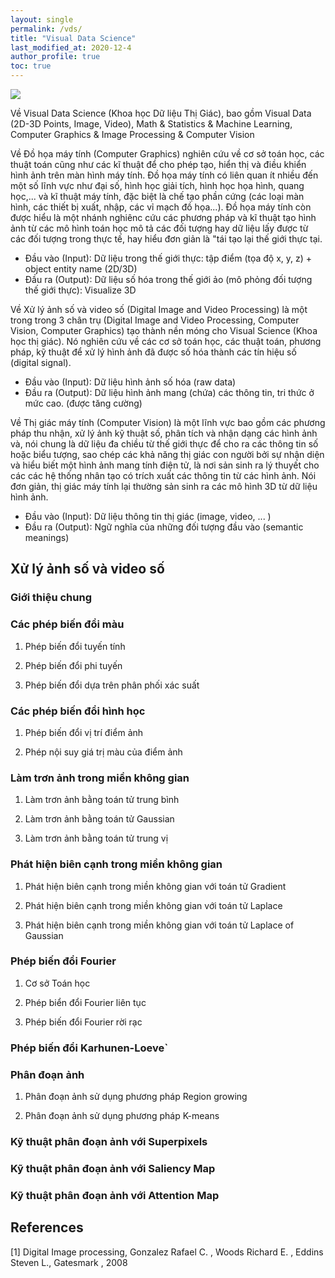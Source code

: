 ```yaml
---
layout: single
permalink: /vds/
title: "Visual Data Science"
last_modified_at: 2020-12-4
author_profile: true
toc: true
---
```


<p><img src="{{site.baseurl}}/assets/images/header/vds.jpg"></p>

Về Visual Data Science (Khoa học Dữ liệu Thị Giác), bao gồm Visual Data (2D-3D Points, Image, Video), Math & Statistics & Machine Learning, Computer Graphics & Image Processing & Computer Vision

Về Đồ họa máy tính (Computer Graphics) nghiên cứu về cơ sở toán học, các thuật toán cũng như các kĩ thuật để cho phép tạo, hiển thị và điều khiển hình ảnh trên màn hình máy tính. Đồ họa máy tính có liên quan ít nhiều đến một số lĩnh vực như đại số, hình học giải tích, hình học họa hình, quang học,... và kĩ thuật máy tính, đặc biệt là chế tạo phần cứng (các loại màn hình, các thiết bị xuất, nhập, các vỉ mạch đồ họa...). Đồ họa máy tính còn được hiểu là một nhánh nghiênc cứu các phương pháp và kĩ thuật tạo hình ảnh từ các mô hình toán học mô tả các đối tượng hay dữ liệu lấy được từ các đối tượng trong thực tế, hay hiểu đơn giản là "tái tạo lại thế giới thực tại.

- Đầu vào (Input): Dữ liệu trong thế giới thực: tập điểm (tọa độ x, y, z) + object entity name (2D/3D)
- Đầu ra (Output): Dữ liệu số hóa trong thế giới ảo (mô phỏng đối tượng thế giới thực): Visualize 3D

Về Xử lý ảnh số và video số (Digital Image and Video Processing) là một trong trong 3 chân trụ (Digital Image and Video Processing, Computer Vision, Computer Graphics) tạo thành nền móng cho Visual Science (Khoa học thị giác). Nó nghiên cứu về các cơ sở toán học, các thuật toán, phương pháp, kỹ thuật để xử lý hình ảnh đã được số hóa thành các tín hiệu số (digital signal).

- Đầu vào (Input): Dữ liệu hình ảnh số hóa (raw data)
- Đầu ra (Output): Dữ liệu hình ảnh mang (chứa) các thông tin, tri thức ở mức cao. (được tăng cường)

Về Thị giác máy tính (Computer Vision) là một lĩnh vực bao gồm các phương pháp thu nhận, xử lý ảnh kỹ thuật số, phân tích và nhận dạng các hình ảnh và, nói chung là dữ liệu đa chiều từ thế giới thực để cho ra các thông tin số hoặc biểu tượng, sao chép các khả năng thị giác con người bởi sự nhận diện và hiểu biết một hình ảnh mang tính điện tử, là nơi sản sinh ra lý thuyết cho các các hệ thống nhân tạo có trích xuất các thông tin từ các hình ảnh. Nói đơn giản, thị giác máy tính lại thường sản sinh ra các mô hình 3D từ dữ liệu hình ảnh.

- Đầu vào (Input): Dữ liệu thông tin thị giác (image, video, ... )
- Đầu ra (Output): Ngữ nghĩa của những đối tượng đầu vào (semantic meanings)

## Xử lý ảnh số và video số

### Giới thiệu chung

### Các phép biến đổi màu

1. Phép biến đổi tuyến tính

2. Phép biến đổi phi tuyến

3. Phép biến đổi dựa trên phân phối xác suất

### Các phép biến đổi hình học

1. Phép biến đổi vị trí điểm ảnh

2. Phép nội suy giá trị màu của điểm ảnh

### Làm trơn ảnh trong miền không gian

1. Làm trơn ảnh bằng toán tử trung bình

2. Làm trơn ảnh bằng toán tử Gaussian

3. Làm trơn ảnh bằng toán tử trung vị

### Phát hiện biên cạnh trong miền không gian

1. Phát hiện biên cạnh trong miền không gian với toán tử Gradient

2. Phát hiện biên cạnh trong miền không gian với toán tử Laplace

3. Phát hiện biên cạnh trong miền không gian với toán tử Laplace of Gaussian

### Phép biến đổi Fourier

1. Cơ sở Toán học

2. Phép biển đổi Fourier liên tục

3. Phép biến đổi Fourier rời rạc

### Phép biến đổi Karhunen-Loeve`

### Phân đoạn ảnh

1. Phân đoạn ảnh sử dụng phương pháp Region growing

2. Phân đoạn ảnh sử dụng phương pháp K-means

### Kỹ thuật phân đoạn ảnh với Superpixels

### Kỹ thuật phân đoạn ảnh với Saliency Map

### Kỹ thuật phân đoạn ảnh với Attention Map


## References

[1] Digital Image processing, Gonzalez Rafael C. , Woods Richard E. , Eddins Steven L., Gatesmark , 2008
